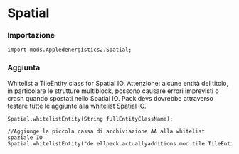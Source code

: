 # Spatial

### Importazione

```zenscript
import mods.Appledenergistics2.Spatial;
```

### Aggiunta

Whitelist a TileEntity class for Spatial IO. Attenzione: alcune entità del titolo, in particolare le strutture multiblock, possono causare errori imprevisti o crash quando spostati nello Spatial IO. Pack devs dovrebbe attraverso testare tutte le aggiunte alla whitelist Spatial IO.

```zenscript
Spatial.whitelistEntity(String fullEntityClassName);

//Aggiunge la piccola cassa di archiviazione AA alla whitelist spaziale IO
Spatial.whitelistEntity("de.ellpeck.actuallyadditions.mod.tile.TileEntityGiantChest");
```